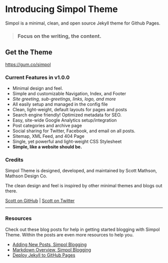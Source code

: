 # Introducing Simpol Theme

Simpol is a minimal, clean, and open source Jekyll theme for Github Pages.

>### Focus on the writing, the content.

## Get the Theme

<https://gum.co/simpol>

### Current Features in v1.0.0

* Minimal design and feel.
* Simple and customizable Navigation, Index, and Footer
* *Site greeting, sub-greetings, links, logo, and more*
* All easily setup and managed in the config file
* Clean, light-weight, default layouts for pages and posts
* Search engine friendly! Optimized metadata for SEO.
* Easy, site-wide Google Analytics setup/integration
* Post categories and archive page
* Social sharing for Twitter, Facebook, and email on all posts.
* Sitemap, XML Feed, and 404 Page
* Single, yet powerful and light-weight CSS Stylesheet
* **Simple, like a website should be.**

### Credits

Simpol Theme is designed, developed, and maintained by Scott Mathson, Mathson Design Co.

The clean design and feel is inspired by other minimal themes and blogs out there.

[Scott on GitHub](https://github.com/scottmathson) | [Scott on Twitter](https://twitter.com/scottmathson)

---

### Resources

Check out these blog posts for help in getting started blogging with Simpol Theme. Within the posts are even more resources to help you.

* [Adding New Posts, Simpol Blogging](https://simpoltheme.com/tips/tricks/2017/04/16/writing-new-post/)
* [Markdown Overview, Simpol Blogging](https://simpoltheme.com/tips/tricks/2017/04/15/blogging-in-markdown-overview/)
* [Deploy Jekyll to GitHub Pages](https://jekyllrb.com/docs/github-pages/)
